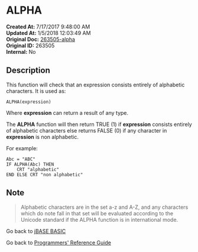 # ALPHA

**Created At:** 7/17/2017 9:48:00 AM  
**Updated At:** 1/5/2018 12:03:49 AM  
**Original Doc:** [263505-alpha](https://docs.jbase.com/36868-jbase-basic/263505-alpha)  
**Original ID:** 263505  
**Internal:** No  

## Description

This function will check that an expression consists entirely of alphabetic characters. It is used as:

```
ALPHA(expression)
```

Where **expression** can return a result of any type.

The **ALPHA** function will then return TRUE (1) if **expression** consists entirely of alphabetic characters else returns FALSE (0) if any character in **expression** is non alphabetic.

For example:

```
Abc = "ABC"
IF ALPHA(Abc) THEN
    CRT "alphabetic"
END ELSE CRT "non alphabetic"
```

## Note

> Alphabetic characters are in the set a-z and A-Z, and any characters which do note fall in that set will be evaluated according to the Unicode standard if the ALPHA function is in international mode.

Go back to [jBASE BASIC](./../README.md)

Go back to [Programmers' Reference Guide](./../../reference-guides/jbc/README.md)

  
<PageFooter />
